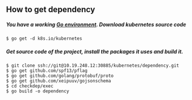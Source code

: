 ## How to get dependency

##### You have a working [Go environment]. Download kubernetes source code

```
$ go get -d k8s.io/kubernetes

```

##### Get source code of the project, install the packages it uses and build it.

```
$ git clone ssh://git@10.19.248.12:30885/kubernetes/dependency.git
$ go get github.com/spf13/pflag
$ go get github.com/golang/protobuf/proto
$ go get github.com/xeipuuv/gojsonschema
$ cd checkdep/exec
$ go build -o dependency

```

[Go environment]: https://golang.org/doc/install
